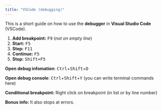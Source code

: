 ```yaml
---
title: "VSCode (debugging)"
---
```


This is a short guide on how to use the **debugger** in **Visual Studio Code** (VSCode).

1. **Add breakpoint:** <kbd>F9</kbd> (*not on empty line*)
2. **Start:** <kbd>F5</kbd>
3. **Step:** <kbd>F11</kbd>
4. **Continue:** <kbd>F5</kbd>
5. **Stop:** <kbd>Shift+F5</kbd>

**Open debug infomation**: <kbd>Ctrl</kbd>+<kbd>Shift</kbd>+<kbd>D</kbd>

**Open debug console**: <kbd>Ctrl</kbd>+<kbd>Shift</kbd>+<kbd>Y</kbd> (you can write terminal commands here)

**Conditional breakpoint:** Right click on breakpoint (in list or by line number)

**Bonus info:** It also stops at errors.
